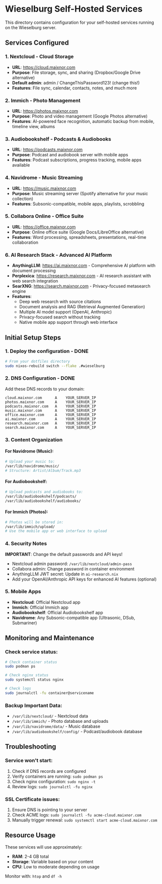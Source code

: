 # Wieselburg Self-Hosted Services

This directory contains configuration for your self-hosted services running on the Wieselburg server.

## Services Configured

### 1. Nextcloud - Cloud Storage
- **URL**: https://cloud.maixnor.com
- **Purpose**: File storage, sync, and sharing (Dropbox/Google Drive alternative)
- **Default admin**: admin / ChangeThisPassword123! (change this!)
- **Features**: File sync, calendar, contacts, notes, and much more

### 2. Immich - Photo Management
- **URL**: https://photos.maixnor.com  
- **Purpose**: Photo and video management (Google Photos alternative)
- **Features**: AI-powered face recognition, automatic backup from mobile, timeline view, albums

### 3. Audiobookshelf - Podcasts & Audiobooks
- **URL**: https://podcasts.maixnor.com
- **Purpose**: Podcast and audiobook server with mobile apps
- **Features**: Podcast subscriptions, progress tracking, mobile apps available

### 4. Navidrome - Music Streaming
- **URL**: https://music.maixnor.com
- **Purpose**: Music streaming server (Spotify alternative for your music collection)
- **Features**: Subsonic-compatible, mobile apps, playlists, scrobbling

### 5. Collabora Online - Office Suite
- **URL**: https://office.maixnor.com
- **Purpose**: Online office suite (Google Docs/LibreOffice alternative)
- **Features**: Word processing, spreadsheets, presentations, real-time collaboration

### 6. AI Research Stack - Advanced AI Platform
- **AnythingLLM**: https://ai.maixnor.com - Comprehensive AI platform with document processing
- **Perplexica**: https://research.maixnor.com - AI research assistant with web search integration
- **SearXNG**: https://search.maixnor.com - Privacy-focused metasearch engine
- **Features**: 
  - Deep web research with source citations
  - Document analysis and RAG (Retrieval Augmented Generation)
  - Multiple AI model support (OpenAI, Anthropic)
  - Privacy-focused search without tracking
  - Native mobile app support through web interface

## Initial Setup Steps

### 1. Deploy the configuration - DONE
```bash
# From your dotfiles directory
sudo nixos-rebuild switch --flake .#wieselburg
```

### 2. DNS Configuration - DONE
Add these DNS records to your domain:
```
cloud.maixnor.com      A    YOUR_SERVER_IP
photos.maixnor.com     A    YOUR_SERVER_IP  
podcasts.maixnor.com   A    YOUR_SERVER_IP
music.maixnor.com      A    YOUR_SERVER_IP
office.maixnor.com     A    YOUR_SERVER_IP
ai.maixnor.com         A    YOUR_SERVER_IP
research.maixnor.com   A    YOUR_SERVER_IP
search.maixnor.com     A    YOUR_SERVER_IP
```

### 3. Content Organization

#### For Navidrome (Music):
```bash
# Upload your music to:
/var/lib/navidrome/music/
# Structure: Artist/Album/Track.mp3
```

#### For Audiobookshelf:
```bash
# Upload podcasts and audiobooks to:
/var/lib/audiobookshelf/podcasts/
/var/lib/audiobookshelf/audiobooks/
```

#### For Immich (Photos):
```bash
# Photos will be stored in:
/var/lib/immich/upload/
# Use the mobile app or web interface to upload
```

### 4. Security Notes

**IMPORTANT**: Change the default passwords and API keys!

- Nextcloud admin password: `/var/lib/nextcloud/admin-pass`
- Collabora admin: Change password in container environment
- AnythingLLM JWT secret: Update in `ai-research.nix`
- Add your OpenAI/Anthropic API keys for enhanced AI features (optional)

### 5. Mobile Apps

- **Nextcloud**: Official Nextcloud app
- **Immich**: Official Immich app  
- **Audiobookshelf**: Official Audiobookshelf app
- **Navidrome**: Any Subsonic-compatible app (Ultrasonic, DSub, Submariner)

## Monitoring and Maintenance

### Check service status:
```bash
# Check container status
sudo podman ps

# Check nginx status  
sudo systemctl status nginx

# Check logs
sudo journalctl -fu container@servicename
```

### Backup Important Data:
- `/var/lib/nextcloud/` - Nextcloud data
- `/var/lib/immich/` - Photo database and uploads
- `/var/lib/navidrome/data/` - Music database
- `/var/lib/audiobookshelf/config/` - Podcast/audiobook database

## Troubleshooting

### Service won't start:
1. Check if DNS records are configured
2. Verify containers are running: `sudo podman ps`
3. Check nginx configuration: `sudo nginx -t`
4. Review logs: `sudo journalctl -fu nginx`

### SSL Certificate issues:
1. Ensure DNS is pointing to your server
2. Check ACME logs: `sudo journalctl -fu acme-cloud.maixnor.com`
3. Manually trigger renewal: `sudo systemctl start acme-cloud.maixnor.com`

## Resource Usage

These services will use approximately:
- **RAM**: 2-4 GB total
- **Storage**: Variable based on your content
- **CPU**: Low to moderate depending on usage

Monitor with: `htop` and `df -h`
